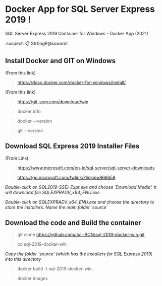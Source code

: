 # Docker App for SQL Server Express 2019 !

SQL Server Express 2019 Container for Windows - Docker App (2021)

:suspect: :clipboard: Str0ngP@ssword!



## Install Docker and GIT on Windows
(From this link)

> https://docs.docker.com/docker-for-windows/install/

(From this link)

> https://git-scm.com/download/win

> docker info

> docker --version

> git --version


## Download SQL Express 2019 Installer Files
(From Link)
> https://www.microsoft.com/en-ie/sql-server/sql-server-downloads

> https://go.microsoft.com/fwlink/?linkid=866658

*Double-click on SQL2019-SSEI-Expr.exe and choose 'Download Media'. It will download file SQLEXPRADV_x64_ENU.exe*

*Double-click on SQLEXPRADV_x64_ENU.exe and choose the directory to store the installers. Name the main folder 'source'*


## Download the code and Build the container
> git clone https://github.com/Juli-BCN/sql-2019-docker-win.git

> cd sql-2019-docker-win

*Copy the folder 'source' (which has the installers for SQL Express 2019) into this directory*

> docker build -t sql-2019-docker-win .

> docker images